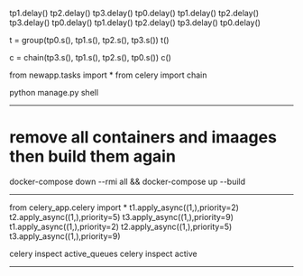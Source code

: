 tp1.delay()
tp2.delay()
tp3.delay()
tp0.delay()
tp1.delay()
tp2.delay()
tp3.delay()
tp0.delay()
tp1.delay()
tp2.delay()
tp3.delay()
tp0.delay()

t = group(tp0.s(), tp1.s(), tp2.s(), tp3.s())
t()

c = chain(tp3.s(), tp1.s(), tp2.s(), tp0.s())
c()

from newapp.tasks import *
from celery import chain

python manage.py shell

---------

# remove all containers and imaages then build them again
docker-compose down --rmi all && docker-compose up --build

----------
from celery_app.celery import *
t1.apply_async((1,),priority=2)
t2.apply_async((1,),priority=5)
t3.apply_async((1,),priority=9)
t1.apply_async((1,),priority=2)
t2.apply_async((1,),priority=5)
t3.apply_async((1,),priority=9)


celery inspect active_queues
celery inspect active

----------------

